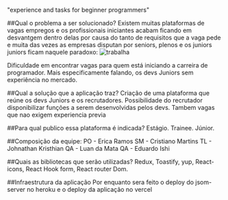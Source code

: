 
 "experience and tasks for beginner programmers"
 
##Qual o problema a ser solucionado?
Existem muitas plataformas de vagas empregos e os profissionais iniciantes acabam ficando em desvantgem dentro delas por causa do tanto de requisitos que a vaga pede e muita das vezes as empresas disputan por seniors, plenos e os juniors juniors ficam naquele paradoxo:
![trabalha](https://user-images.githubusercontent.com/97741894/177298177-760de881-dc80-40b2-8a0d-ac06ae5733df.jpg)

Dificuldade em encontrar vagas para quem está iniciando a carreira de programador.
Mais especificamente falando, os devs Juniors sem experiência no mercado.

##Qual a solução que a aplicação traz?
Criação de uma plataforma que reúne os devs Juniors e os recrutadores. Possibilidade do recrutador disponibilizar funções a serem desenvolvidas pelos devs. Tambem vagas que nao exigem experiencia previa 

##Para qual publico essa plataforma é indicada?
 Estágio.
 Trainee.
 Júnior.
 
##Composição da equipe:
 PO - Erica Ramos 
 SM - Cristiano Martins
 TL - Johnathan Kristhian
 QA - Luan da Mata
 QA - Eduardo Ishi
 

##Quais as bibliotecas que serão utilizadas?
Redux, Toastify, yup, React-icons, React Hook form, React router Dom.

##Infraestrutura da aplicação 
Por enquanto sera feito o deploy do jsom-server no heroku e o deploy da aplicação no vercel 
